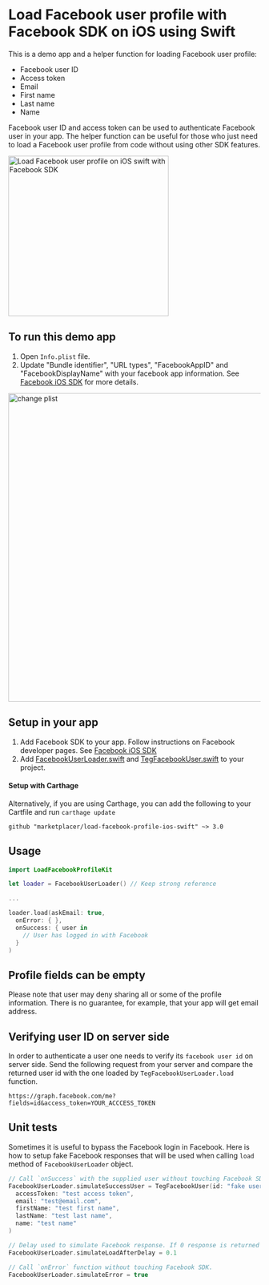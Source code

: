 # Load Facebook user profile with Facebook SDK on iOS using Swift

This is a demo app and a helper function for loading Facebook user profile:

* Facebook user ID
* Access token
* Email
* First name
* Last name
* Name

Facebook user ID and access token can be used to authenticate Facebook user in your app.
The helper function can be useful for those who just need to load a Facebook user profile from code without using other SDK features.

<img src="https://github.com/marketplacer/load-facebook-profile-ios-swift/raw/master/graphics/load_facebook_profile_ios_swift.png" alt="Load Facebook user profile on iOS swift with Facebook SDK" width="320">

## To run this demo app

1. Open `Info.plist` file.
2. Update "Bundle identifier", "URL types", "FacebookAppID" and "FacebookDisplayName" with your facebook app information. See [Facebook iOS SDK](https://developers.facebook.com/docs/ios/getting-started) for more details.

<img src='https://raw.githubusercontent.com/marketplacer/load-facebook-profile-ios-swift/master/graphics/facebook_demo_update_info_plist.png' width='616' alt='change plist'>

## Setup in your app

1. Add Facebook SDK to your app. Follow instructions on Facebook developer pages. See [Facebook iOS SDK](https://developers.facebook.com/docs/ios/getting-started)
2. Add [FacebookUserLoader.swift](https://github.com/marketplacer/load-facebook-profile-ios-swift/blob/master/LoadFacebookProfileKit/FacebookUserLoader.swift) and [TegFacebookUser.swift](https://github.com/marketplacer/load-facebook-profile-ios-swift/blob/master/LoadFacebookProfileKit/TegFacebookUser.swift) to your project.

#### Setup with Carthage

Alternatively, if you are using Carthage, you can add the following to your Cartfile and run `carthage update`

```
github "marketplacer/load-facebook-profile-ios-swift" ~> 3.0
```

## Usage

```Swift
import LoadFacebookProfileKit

let loader = FacebookUserLoader() // Keep strong reference

...

loader.load(askEmail: true,
  onError: { },
  onSuccess: { user in
    // User has logged in with Facebook
  }
)
```

## Profile fields can be empty

Please note that user may deny sharing all or some of the profile information. There is no guarantee, for example, that your app will get email address.

## Verifying user ID on server side

In order to authenticate a user one needs to verify its `facebook user id` on server side. Send the following request from your server and compare the returned user id with the one loaded by `TegFacebookUserLoader.load` function.

```
https://graph.facebook.com/me?fields=id&access_token=YOUR_ACCCESS_TOKEN
```

## Unit tests

Sometimes it is useful to bypass the Facebook login in Facebook. Here is how to setup fake Facebook responses that will be used when calling `load` method of `FacebookUserLoader` object.

```Swift
// Call `onSuccess` with the supplied user without touching Facebook SDK.
FacebookUserLoader.simulateSuccessUser = TegFacebookUser(id: "fake user id",
  accessToken: "test access token",
  email: "test@email.com",
  firstName: "test first name",
  lastName: "test last name",
  name: "test name"
)
```

```Swift
// Delay used to simulate Facebook response. If 0 response is returned synchronously.
FacebookUserLoader.simulateLoadAfterDelay = 0.1
```

```Swift
// Call `onError` function without touching Facebook SDK.
FacebookUserLoader.simulateError = true
```
